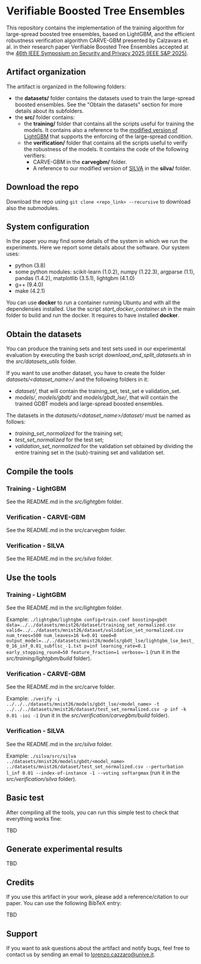 # Verifiable Boosted Tree Ensembles

This repository contains the implementation of the training algorithm for large-spread boosted tree ensembles, based on LightGBM, and the efficient robustness verification algorithm CARVE-GBM presented by Calzavara et. al. in their research paper Verifiable Boosted Tree Ensembles accepted at the [46th IEEE Symposium on Security and Privacy 2025 (IEEE S&P 2025)](https://sp2025.ieee-security.org/).

## Artifact organization

The artifact is organized in the following folders:

- the **datasets/** folder contains the datasets used to train the large-spread boosted ensembles. See the "Obtain the datasets" section for more details about its subfolders.
- the **src/** folder contains:
	- the **training/** folder that contains all the scripts useful for training the models. It contains also a reference to the [modified version of LightGBM](https://github.com/LorenzoCazzaro/LightGBM-verifiable-boosted-tree-ensembles) that supports the enforcing of the large-spread condition.
	- the **verification/** folder that contains all the scripts useful to verify the robustness of the models. It contains the code of the following verifiers:
		- CARVE-GBM in the **carvegbm/** folder.
		- A reference to our modified version of [SILVA](https://github.com/LorenzoCazzaro/silva) in the **silva/** folder.

## Download the repo

Download the repo using `git clone <repo_link> --recursive` to download also the submodules.

## System configuration

In the paper you may find some details of the system in which we run the experiments. Here we report some details about the software. Our system uses:
<ul>
	<li> python (3.8) </li>
	<li> some python modules: scikit-learn (1.0.2), numpy (1.22.3), argparse (1.1), pandas (1.4.2), matplotlib (3.5.1), lightgbm (4.1.0)
	<li> g++ (9.4.0) </li>
	<li> make (4.2.1) </li>
</ul>

You can use **docker** to run a container running Ubuntu and with all the dependensies installed. Use the script *start_docker_container.sh* in the main folder to build and run the docker. It requires to have installed **docker**.

## Obtain the datasets

You can produce the training sets and test sets used in our experimental evaluation by executing the bash script <em>download_and_split_datasets.sh</em> in the <em>src/datasets_utils</em> folder.

If you want to use another dataset, you have to create the folder *datasets/<dataset_name>/* and the following folders in it:

- *dataset/*, that will contain the training_set, test_set e validation_set.</li>
- *models/*, *models/gbdt/* and *models/gbdt_lse/*, that will contain the trained GDBT models and large-spread boosted ensembles.</li>

The datasets in the *datasets/<dataset_name>/dataset/* must be named as follows:

- *training_set_normalized* for the training set;</li>
- *test_set_normalized* for the test set;</li>
- *validation_set_normalized* for the validation set obtained by dividing the entire training set in the (sub)-training set and validation set.</li>

## Compile the tools

### Training - LightGBM

See the README.md in the <em>src/lightgbm</em> folder.

### Verification - CARVE-GBM

See the README.md in the src/carvegbm folder.

### Verification - SILVA

See the README.md in the <em>src/silva</em> folder.

## Use the tools

### Training - LightGBM

See the README.md in the <em>src/lightgbm</em> folder.

Example: `./lightgbm/lightgbm config=train.conf boosting=gbdt data=../../datasets/mnist26/dataset/training_set_normalized.csv valid=../../datasets/mnist26/dataset/validation_set_normalized.csv num_trees=500 num_leaves=16 k=0.01 seed=0 output_model=../../datasets/mnist26/models/gbdt_lse/lightgbm_lse_best_0_16_inf_0.01_subflsc_-1.txt p=inf learning_rate=0.1 early_stopping_round=50 feature_fraction=1 verbose=-1` (run it in the <em>src/training/lightgbm/build</em> folder).

### Verification - CARVE-GBM

See the README.md in the src/carve folder.

Example: `./verify -i ../../../datasets/mnist26/models/gbdt_lse/<model_name> -t ../../../datasets/mnist26/dataset/test_set_normalized.csv -p inf -k 0.01 -ioi -1` (run it in the <em>src/verification/carvegbm/build</em> folder).

### Verification - SILVA

See the README.md in the <em>src/silva</em> folder.

Example: `./silva/src/silva ../datasets/mnist26/models/gbdt/<model_name> ../datasets/mnist26/dataset/test_set_normalized.csv --perturbation l_inf 0.01 --index-of-instance -1 --voting softargmax` (run it in the <em>src/verification/silva</em> folder).

## Basic test

After compiling all the tools, you can run this simple test to check that everything works fine:

TBD

## Generate experimental results

TBD

## Credits

If you use this artifact in your work, please add a reference/citation to our paper. You can use the following BibTeX entry:

TBD

## Support

If you want to ask questions about the artifact and notify bugs, feel free to contact us by sending an email to lorenzo.cazzaro@unive.it.